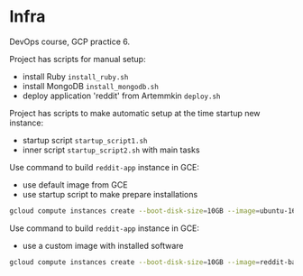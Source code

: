Infra
=======


DevOps course, GCP practice 6.

Project has scripts for manual setup:
 - install Ruby `install_ruby.sh`
 - install MongoDB `install_mongodb.sh`
 - deploy application 'reddit' from Artemmkin `deploy.sh`

Project has scripts to make automatic setup at the time startup new instance:
 - startup script `startup_script1.sh`
 - inner script `startup_script2.sh` with main tasks

Use command to build `reddit-app` instance in GCE:
 - use default image from GCE
 - use startup script to make prepare installations

```bash 
gcloud compute instances create --boot-disk-size=10GB --image=ubuntu-1604-xenial-v20170815a --image-project=ubuntu-os-cloud --machine-type=g1-small --tags puma-server --restart-on-failure --zone=europe-west1-b --metadata-from-file startup-script=./startup_script1.sh reddit-app
```

Use command to build `reddit-app` instance in GCE:
- use a custom image with installed software
```bash 
gcloud compute instances create --boot-disk-size=10GB --image=reddit-base-1505047437 --image-project=practice-devops-gcp-1 --machine-type=g1-small --tags puma-server --restart-on-failure --zone=europe-west1-b reddit-app
```
